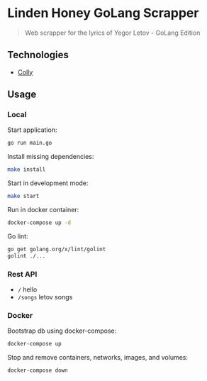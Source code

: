 # Linden Honey GoLang Scrapper

> Web scrapper for the lyrics of Yegor Letov - GoLang Edition

## Technologies

* [Colly](https://github.com/gocolly/colly)

## Usage

### Local

Start application:

```sh
go run main.go
```

Install missing dependencies:

```sh
make install
```

Start in development mode:

```sh
make start
```

Run in docker container:

```sh
docker-compose up -d
```

Go lint: 

```bash
go get golang.org/x/lint/golint
golint ./...
```

### Rest API

* `/` hello
* `/songs` letov songs

### Docker

Bootstrap db using docker-compose:

```sh
docker-compose up
```

Stop and remove containers, networks, images, and volumes:

```sh
docker-compose down
```

